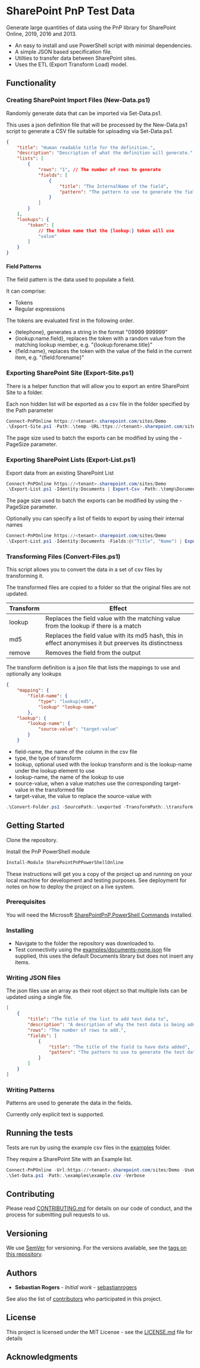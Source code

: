 # SharePoint PnP Test Data

Generate large quantities of data using the PnP library for SharePoint Online, 2019, 2016 and 2013.

- An easy to install and use PowerShell script with minimal dependencies.
- A simple JSON based specification file.
- Utilties to transfer data between SharePoint sites.
- Uses the ETL (Export Transform Load) model.

## Functionality

### Creating SharePoint Import Files (New-Data.ps1)

Randomly generate data that can be imported via Set-Data.ps1.

This uses a json definition file that will be processed by the New-Data.ps1 script to generate a CSV file suitable for uploading via Set-Data.ps1.

```json
{
    "title": "Human readable title for the definition.",
    "description": "Description of what the definition will generate.",
    "lists": [
        {
            "rows": "1", // The number of rows to generate
            "fields": [
                {
                    "title": "The InternalName of the field",
                    "pattern": "The pattern to use to generate the field"
                }
            ]
        }
    ],
    "lookups": {
        "token": [
            // The token name that the {lookup:} token will use
            "value"
        ]
    }
}
```

#### Field Patterns

The field pattern is the data used to populate a field.

It can comprise:

-   Tokens
-   Regular expressions

The tokens are evaluated first in the following order.

-   {telephone}, generates a string in the format "09999 999999"
-   {lookup:name.field}, replaces the token with a random value from the matching lookup member, e.g. "{lookup:forename.title}"
-   {field:name}, replaces the token with the value of the field in the current item, e.g. "{field:forename}"

### Exporting SharePoint Site (Export-Site.ps1)

There is a helper function that will allow you to export an entire SharePoint Site to a folder.

Each non hidden list will be exported as a csv file in the folder specified by the Path parameter

```ps1
Connect-PnPOnline https://<tenant>.sharepoint.com/sites/Demo
.\Export-Site.ps1 -Path:.\temp -URL:ttps://<tenant>.sharepoint.com/sites/Demo
```

The page size used to batch the exports can be modified by using the -PageSize parameter.

### Exporting SharePoint Lists (Export-List.ps1)

Export data from an existing SharePoint List

```ps1
Connect-PnPOnline https://<tenant>.sharepoint.com/sites/Demo
.\Export-List.ps1 -Identity:Documents | Export-Csv -Path:.\temp\Documents.csv -NoTypeInformation
```

The page size used to batch the exports can be modified by using the -PageSize parameter.

Optionally you can specify a list of fields to export by using their internal names

```ps1
Connect-PnPOnline https://<tenant>.sharepoint.com/sites/Demo
.\Export-List.ps1 -Identity:Documents -Fields:@("Title", "Name") | Export-Csv -Path:.\temp\Documents.csv -NoTypeInformation
```

### Transforming Files (Convert-Files.ps1)

This script allows you to convert the data in a set of csv files by transforming it.

The transformed files are copied to a folder so that the original files are not updated.

| Transform | Effect                                                                                                 |
| --------- | ------------------------------------------------------------------------------------------------------ |
| lookup    | Replaces the field value with the matching value from the lookup if there is a match                   |
| md5       | Replaces the field value with its md5 hash, this in effect anonymises it but preerves its distinctness |
| remove    | Removes the field from the output                                                                      |

The transform definition is a json file that lists the mappings to use and optionally any lookups

```json
{
    "mapping": {
        "field-name": {
            "type": "lookup|md5",
            "lookup" "lookup-name"
        },
    "lookup": {
        "lookup-name": {
            "source-value": "target-value"
        }
    }
```

- field-name, the name of the column in the csv file
- type, the type of transform
- lookup, optional used with the lookup transform and is the lookup-name under the lookup element to use
- lookup-name, the name of the lookup to use
- source-value, when a value matches use the corresponding target-value in the transformed file
- target-value, the value to replace the source-value with

```ps1
.\Convert-Folder.ps1 -SourcePath:.\exported -TransformPath:.\transform.json -TargetPath:.\transformed
```

## Getting Started

Clone the repository.

Install the PnP PowerShell module

```ps1
Install-Module SharePointPnPPowerShellOnline
```

These instructions will get you a copy of the project up and running on your local machine for development and testing purposes. See deployment for notes on how to deploy the project on a live system.

### Prerequisites

You will need the Microsoft [SharePointPnP.PowerShell Commands](https://github.com/SharePoint/PnP-PowerShell) installed.

### Installing

-   Navigate to the folder the repository was downloaded to.
-   Test connectivity using the [examples/documents-none.json](examples/documents-none.json) file supplied, this uses the default Documents library but does not insert any items.

### Writing JSON files

The json files use an array as their root object so that multiple lists can be updated using a single file.

```json
[
    {
        "title": "The title of the list to add test data to",
        "description": "A description of why the test data is being added",
        "rows": "The number of rows to add.",
        "fields": [
            {
                "title": "The title of the field to have data added",
                "pattern": "The pattern to use to generate the test data"
            }
        ]
    }
]
```

### Writing Patterns

Patterns are used to generate the data in the fields.

Currently only explicit text is supported.

## Running the tests

Tests are run by using the example csv files in the [examples](./examples) folder.

They require a SharePoint Site with an Example list.

```ps1
Connect-PnPOnline -Url:https://<tenant>.sharepoint.com/sites/Demo -UseWeb
.\Set-Data.ps1 -Path:.\examples\example.csv -Verbose
```

## Contributing

Please read [CONTRIBUTING.md](./CONTRIBUTING.md) for details on our code of conduct, and the process for submitting pull requests to us.

## Versioning

We use [SemVer](http://semver.org/) for versioning. For the versions available, see the [tags on this repository](https://github.com/your/project/tags).

## Authors

-   **Sebastian Rogers** - _Initial work_ - [sebastianrogers](https://github.com/sebastianrogers)

See also the list of [contributors](https://github.com/sebastianrogers/sharepoint-pnp-test-data/contributors) who participated in this project.

## License

This project is licensed under the MIT License - see the [LICENSE.md](LICENSE.md) file for details

## Acknowledgments
